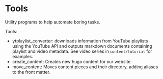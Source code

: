 # Tools

Utility programs to help automate boring tasks.

Tools:

- ytplaylist_converter: downloads information from YouTube playlists using the YouTube API and outputs markdown documents containing playlist and video metadata. See video series in `content/tutorial` for examples.
- create_content: Creates new hugo content for our website.
- move_content: Moves content pieces and their directory, adding aliases to the front matter.

